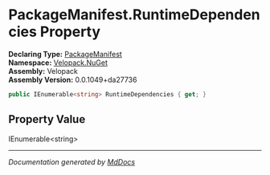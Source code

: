 ﻿<!--  
  <auto-generated>   
    The contents of this file were generated by a tool.  
    Changes to this file may be list if the file is regenerated  
  </auto-generated>   
-->

# PackageManifest.RuntimeDependencies Property

**Declaring Type:** [PackageManifest](../index.md)  
**Namespace:** [Velopack.NuGet](../../index.md)  
**Assembly:** Velopack  
**Assembly Version:** 0.0.1049+da27736

```csharp
public IEnumerable<string> RuntimeDependencies { get; }
```

## Property Value

IEnumerable\<string\>

___

*Documentation generated by [MdDocs](https://github.com/ap0llo/mddocs)*
